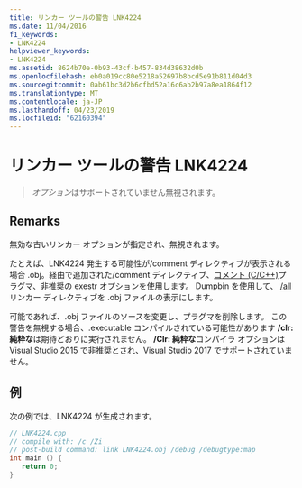 ```yaml
---
title: リンカー ツールの警告 LNK4224
ms.date: 11/04/2016
f1_keywords:
- LNK4224
helpviewer_keywords:
- LNK4224
ms.assetid: 8624b70e-0b93-43cf-b457-834d38632d0b
ms.openlocfilehash: eb0a019cc80e5218a52697b8bcd5e91b811d04d3
ms.sourcegitcommit: 0ab61bc3d2b6cfbd52a16c6ab2b97a8ea1864f12
ms.translationtype: MT
ms.contentlocale: ja-JP
ms.lasthandoff: 04/23/2019
ms.locfileid: "62160394"
---
```

# <a name="linker-tools-warning-lnk4224"></a>リンカー ツールの警告 LNK4224

> *オプション*はサポートされていません無視されます。

## <a name="remarks"></a>Remarks

無効な古いリンカー オプションが指定され、無視されます。

たとえば、LNK4224 発生する可能性が/comment ディレクティブが表示される場合 .obj。経由で追加された/comment ディレクティブ、[コメント (C/C++)](../../preprocessor/comment-c-cpp.md)プラグマ、非推奨の exestr オプションを使用します。 Dumpbin を使用して、 [/all](../../build/reference/all.md)リンカー ディレクティブを .obj ファイルの表示にします。

可能であれば、.obj ファイルのソースを変更し、プラグマを削除します。 この警告を無視する場合、.executable コンパイルされている可能性があります **/clr: 純粋な**は期待どおりに実行されません。 **/Clr: 純粋な**コンパイラ オプションは Visual Studio 2015 で非推奨とされ、Visual Studio 2017 でサポートされていません。

## <a name="example"></a>例

次の例では、LNK4224 が生成されます。

```cpp
// LNK4224.cpp
// compile with: /c /Zi
// post-build command: link LNK4224.obj /debug /debugtype:map
int main () {
   return 0;
}
```